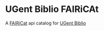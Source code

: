# UGent Biblio FAIRiCAt

A [FAIRiCat](https://signposting.org/FAIRiCat/) api catalog for [UGent Biblio](https://biblio.ugent.be)
